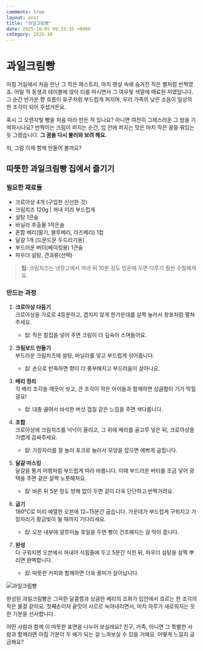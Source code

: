 ```yaml
---
comments: true
layout: post
title: "과일크림빵"
date: 2025-10-05 09:33:35 +0900
category: 2025-10
---
```


# 과일크림빵  

아침 거실에서 처음 만난 그 작은 패스트리, 마치 햇살 속에 숨겨진 작은 별처럼 반짝였죠. 어릴 적 동생과 테이블에 앉아 티를 마시면서 그 여우빛 색깔에 매료된 저였답니다. 그 순간 반가운 향 흐름이 유子처럼 부드럽게 퍼지며, 우리 가족의 낮은 소음이 일상의 한 조각이 되어 주셨거든요.  

혹시 그 오렌지빛 빵을 처음 따라 만든 적 있나요? 아니면 여전히 그제스러운 그 밤을 기억하시나요? 반짝이는 크림이 퍼지는 순간, 입 안에 퍼지는 맛은 마치 작은 꿈을 꿔있는 듯 그랬습니다. **그 꿈을 다시 불러와 보려 해요.**  

자, 그럼 이제 함께 만들어 볼까요?  

## 따뜻한 과일크림빵 집에서 즐기기  

### 필요한 재료들  
- 크로아상 4개 (구입한 신선한 것)
- 크림치즈 120g | 꺼내 미리 부드럽게
- 설탕 1큰술  
- 바닐라 추출물 1작은술  
- 혼합 베리(딸기, 블루베리, 라즈베리) 1컵  
- 달걀 1개 (드문드문 두드리기용)  
- 부드러운 버터(베이킹용) 1큰술  
- 파우더 설탕, 견과류(선택)  

> **팁**: 크림치즈는 냉장고에서 꺼낸 뒤 10분 정도 방온에 두면 다루기 훨씬 수월해져요.  

### 만드는 과정  
1. **크로아상 다듬기**  
   크로아상을 가로로 4등분하고, 겹치지 않게 한가운데를 살짝 눌러서 창포처럼 펼쳐주세요.  
   - *팁*: 작은 칼집을 넣어 주면 크림이 더 깊숙이 스며들어요.  

2. **크림보드 만들기**  
   부드러운 크림치즈에 설탕, 바닐라를 넣고 부드럽게 섞어줍니다.  
   - *팁*: 손으로 반죽하면 향이 더 풍부해지고 부드러움이 살아나요.  

3. **베리 정리**  
   각 베리 조각을 깨끗이 씻고, 큰 조각이 작은 아이들과 함께하면 상큼함이 기가 막힐 걸요!  
   - *팁*: 대충 끓여서 바삭한 버섯 껍질 같은 느낌을 주면 색다릅니다.  

4. **조합**  
   크로아상에 크림치즈를 넉넉이 올리고, 그 위에 베리를 골고루 넣은 뒤, 크로아상을 가볍게 감싸주세요.  
   - *팁*: 가장자리를 잘 눌러 포크로 눌러서 모양을 잡으면 예쁘게 굽힙니다.  

5. **달걀 마스킹**  
   달걀을 퉁겨 머랭처럼 부드럽게 따라 바릅니다. 이때 부드러운 버터를 조금 넣어 광택을 주면 겉은 살짝 노릇해져요.  
   - *팁*: 바른 뒤 5분 정도 방해 없이 두면 겉이 더욱 단단하고 반짝거려요.  

6. **굽기**  
   180℃로 미리 예열한 오븐에 12~15분간 굽습니다. 가운데가 부드럽게 구워지고 가장자리가 황금빛이 될 때까지 기다리세요.  
   - *팁*: 오븐 내부에 알루미늄 호일을 두면 빵이 건조해지는 걸 막아 줍니다.  

7. **완성**  
   다 구워지면 오븐에서 꺼내어 식힘줄에 두고 5분간 식힌 뒤, 파우더 설탕을 살짝 뿌리면 완벽합니다.  
   - *팁*: 따뜻한 커피와 함께하면 더욱 풍미가 살아납니다.  

![과일크림빵](https://www.themealdb.com/images/media/meals/1543774956.jpg)  

완성된 과일크림빵은 그윽한 달콤함과 상큼한 베리의 조화가 입안에서 흐르는 한 조각의 작은 물결 같아요. 첫째손이자 끝맛이 사르르 녹아내리면서, 마치 하루가 새로워지는 듯한 기분을 선사합니다.  

어떤 사람과 함께 이 따뜻한 표면을 나누어 보실래요? 친구, 가족, 아니면 그 특별한 사람과 함께라면 아침 기분이 두 배가 되는 걸 느껴보실 수 있을 거예요. 어떻게 느낄지 궁금해요?